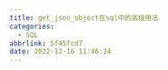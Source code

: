 ```yaml
---
title: get_json_object在sql中的高级用法
categories:
  - SQL
abbrlink: 5f45fcd7
date: 2022-12-16 11:46:24
---
```

